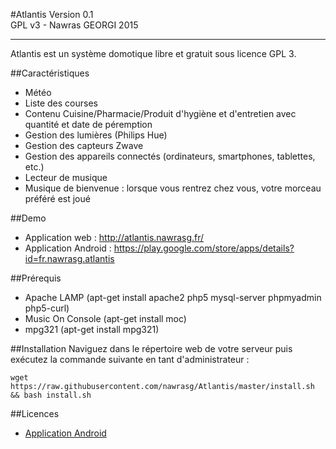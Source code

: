 #Atlantis
Version 0.1  
GPL v3 - Nawras GEORGI 2015  
***


Atlantis est un système domotique libre et gratuit sous licence GPL 3.


##Caractéristiques
* Météo
* Liste des courses
* Contenu Cuisine/Pharmacie/Produit d'hygiène et d'entretien avec quantité et date de péremption
* Gestion des lumières (Philips Hue)
* Gestion des capteurs Zwave
* Gestion des appareils connectés (ordinateurs, smartphones, tablettes, etc.)
* Lecteur de musique
* Musique de bienvenue : lorsque vous rentrez chez vous, votre morceau préféré est joué

##Demo
* Application web : <http://atlantis.nawrasg.fr/>
* Application Android : <https://play.google.com/store/apps/details?id=fr.nawrasg.atlantis>

##Prérequis
* Apache LAMP (apt-get install apache2 php5 mysql-server phpmyadmin php5-curl)
* Music On Console (apt-get install moc)
* mpg321 (apt-get install mpg321)

##Installation
Naviguez dans le répertoire web de votre serveur puis exécutez la commande suivante en tant d'administrateur :

    wget https://raw.githubusercontent.com/nawrasg/Atlantis/master/install.sh && bash install.sh

##Licences
* [Application Android](Licenses/android.md)